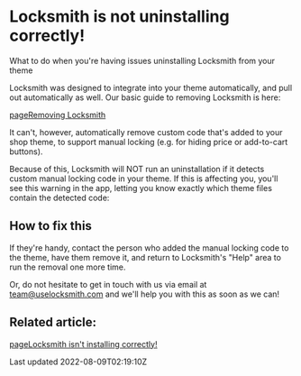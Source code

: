 # Locksmith is not uninstalling correctly!

What to do when you're having issues uninstalling Locksmith from your theme

Locksmith was designed to integrate into your theme automatically, and pull out automatically as well. Our basic guide to removing Locksmith is here:

[pageRemoving Locksmith](/basics/removing-locksmith)

It can't, however, automatically remove custom code that's added to your shop theme, to support manual locking (e.g. for hiding price or add-to-cart buttons).

Because of this, Locksmith will NOT run an uninstallation if it detects custom manual locking code in your theme. If this is affecting you, you'll see this warning in the app, letting you know exactly which theme files contain the detected code:

## How to fix this

If they're handy, contact the person who added the manual locking code to the theme, have them remove it, and return to Locksmith's "Help" area to run the removal one more time.

Or, do not hesitate to get in touch with us via email at team@uselocksmith.com and we'll help you with this as soon as we can!

## Related article:
[pageLocksmith isn't installing correctly!](/faqs/more/locksmith-isnt-installing-correctly)

Last updated 2022-08-09T02:19:10Z